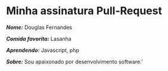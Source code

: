 # Minha assinatura Pull-Request

***Nome:*** Douglas Fernandes

***Comida favorita:*** Lasanha

***Aprendendo:*** Javascript, php

***Sobre:*** Sou apaixonado por desenvolvimento software.'